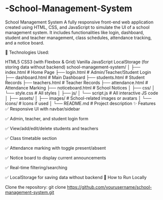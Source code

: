 # -School-Management-System


School Management System
A fully responsive front-end web application created using HTML, CSS, and JavaScript to simulate the UI of a school management system. It includes functionalities like login, dashboard, student and teacher management, class schedules, attendance tracking, and a notice board.

🔧 Technologies Used:

HTML5
CSS3 (with Flexbox & Grid)
Vanilla JavaScript
LocalStorage (for storing data without backend)
school-management-system/
│
├── index.html # Home Page
├── login.html # Admin/Teacher/Student Login
├── dashboard.html # Main Dashboard
├── students.html # Student Records
├── teachers.html # Teacher Records
├── attendance.html # Attendance Marking
├── noticeboard.html # School Notices
│
├── css/
│ └── style.css # All styles
│
├── js/
│ └── script.js # All interactive JS code
│
├── assets/
│ ├── images/ # School-related images or avatars
│ └── icons/ # Icons if used
│
└── README.md # Project description
✨ Features
✅ Responsive UI with navbar/sidebar

✅ Admin, teacher, and student login form

✅ View/add/edit/delete students and teachers

✅ Class timetable section

✅ Attendance marking with toggle present/absent

✅ Notice board to display current announcements

✅ Real-time filtering/searching

✅ LocalStorage for saving data without backend
🚀 How to Run Locally

Clone the repository:
git clone https://github.com/yourusername/school-management-system.git
